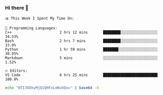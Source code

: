 ### Hi there 👋

<!--START_SECTION:waka-->
```text
📊 This Week I Spent My Time On: 

💬 Programming Languages: 
C++                      2 hrs 12 mins       ████████░░░░░░░░░░░░░░░░░   34.53% 
Bash                     2 hrs 7 mins        ████████░░░░░░░░░░░░░░░░░   33.0% 
Python                   1 hr 59 mins        ███████░░░░░░░░░░░░░░░░░░   30.95% 
Markdown                 5 mins              ░░░░░░░░░░░░░░░░░░░░░░░░░   1.52%

🔥 Editors: 
VS Code                  6 hrs 25 mins       █████████████████████████   100.0%
```


<!--END_SECTION:waka-->

```bash
echo "NTI3ODkyMjQ1QHFxLmNvbQo=" | base64 -d
```
